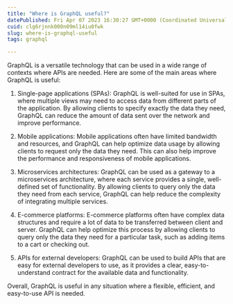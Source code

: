 ```yaml
---
title: "Where is GraphQL useful?"
datePublished: Fri Apr 07 2023 16:30:27 GMT+0000 (Coordinated Universal Time)
cuid: clg6rjnnk000n09ml14iu0fwk
slug: where-is-graphql-useful
tags: graphql

---
```


GraphQL is a versatile technology that can be used in a wide range of contexts where APIs are needed. Here are some of the main areas where GraphQL is useful:

1. Single-page applications (SPAs): GraphQL is well-suited for use in SPAs, where multiple views may need to access data from different parts of the application. By allowing clients to specify exactly the data they need, GraphQL can reduce the amount of data sent over the network and improve performance.
    
2. Mobile applications: Mobile applications often have limited bandwidth and resources, and GraphQL can help optimize data usage by allowing clients to request only the data they need. This can also help improve the performance and responsiveness of mobile applications.
    
3. Microservices architectures: GraphQL can be used as a gateway to a microservices architecture, where each service provides a single, well-defined set of functionality. By allowing clients to query only the data they need from each service, GraphQL can help reduce the complexity of integrating multiple services.
    
4. E-commerce platforms: E-commerce platforms often have complex data structures and require a lot of data to be transferred between client and server. GraphQL can help optimize this process by allowing clients to query only the data they need for a particular task, such as adding items to a cart or checking out.
    
5. APIs for external developers: GraphQL can be used to build APIs that are easy for external developers to use, as it provides a clear, easy-to-understand contract for the available data and functionality.
    

Overall, GraphQL is useful in any situation where a flexible, efficient, and easy-to-use API is needed.